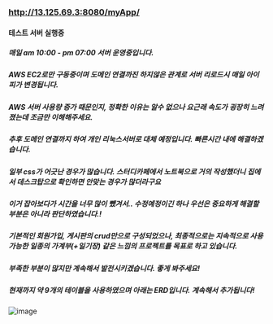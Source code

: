 ### http://13.125.69.3:8080/myApp/
#### 테스트 서버 실행중
##### 매일 am 10:00 - pm 07:00 서버 운영중입니다.
##### AWS EC2로만 구동중이며 도메인 연결까진 하지않은 관계로 서버 리로드시 매일 아이피가 변경됩니다.
##### AWS 서버 사용량 증가 때문인지, 정확한 이유는 알수 없으나 요근래 속도가 굉장히 느려졌는데 조금만 이해해주세요.
##### 추후 도메인 연결까지 하여 개인 리눅스서버로 대체 예정입니다. 빠른시간 내에 해결하겠습니다.
##### 일부 css가 어긋난 경우가 많습니다. 스터디카페에서 노트북으로 거의 작성했더니 집에서 데스크탑으로 확인하면 안맞는 경우가 많더라구요
##### 이거 잡아보다가 시간을 너무 많이 뺐겨서.. 수정예정이긴 하나 우선은 중요하게 해결할 부분은 아니라 판단하였습니다.!

##### 기본적인 회원가입, 게시판의 crud만으로 구성되었으나, 최종적으로는 지속적으로 사용 가능한 일종의 가계부(+일기장) 같은 느낌의 프로젝트를 목표로 하고 있습니다.
##### 부족한 부분이 많지만 계속해서 발전시키겠습니다. 좋게 봐주세요!

##### 현재까지 약 9개의 테이블을 사용하였으며 아래는 ERD입니다. 계속해서 추가됩니다!

![image](https://github.com/user-attachments/assets/4ad12a1a-6495-4109-9bb7-1a291af80d22)
